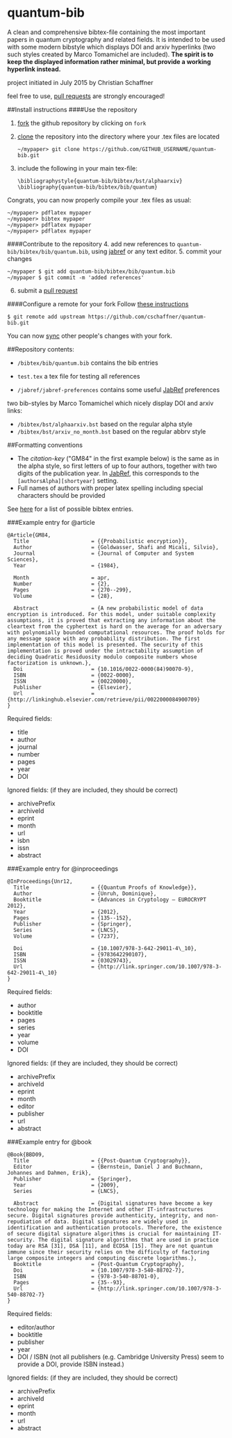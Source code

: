 # quantum-bib

A clean and comprehensive bibtex-file containing the most important papers in quantum cryptography and related fields.
It is intended to be used with some modern bibstyle which displays DOI and arxiv hyperlinks (two such styles created by Marco Tomamichel are included). **The spirit is to keep the displayed information rather minimal, but provide a working hyperlink instead.**

project initiated in July 2015
by Christian Schaffner

feel free to use, [pull requests](https://help.github.com/articles/using-pull-requests/) are strongly encouraged!

##Install instructions
####Use the repository
1. [fork](https://help.github.com/articles/fork-a-repo) the github repository by clicking on `fork`
2. [clone](https://help.github.com/articles/cloning-a-repository) the repository into the directory where your .tex files are located

   ```
   ~/mypaper> git clone https://github.com/GITHUB_USERNAME/quantum-bib.git
   ```
3. include the following in your main tex-file:

   ```
   \bibliographystyle{quantum-bib/bibtex/bst/alphaarxiv}
   \bibliography{quantum-bib/bibtex/bib/quantum}
   ```

Congrats, you can now properly compile your .tex files as usual:
```
~/mypaper> pdflatex mypaper
~/mypaper> bibtex mypaper
~/mypaper> pdflatex mypaper
~/mypaper> pdflatex mypaper
```

####Contribute to the repository
4. add new references to `quantum-bib/bibtex/bib/quantum.bib`, using [jabref](http://jabref.sourceforge.net/) or any text editor.
5. commit your changes

  ```
  ~/mypaper $ git add quantum-bib/bibtex/bib/quantum.bib
  ~/mypaper $ git commit -m 'added references'
  ```
6. submit a [pull request](https://help.github.com/articles/using-pull-requests/) 

####Configure a remote for your fork
Follow [these instructions](https://help.github.com/articles/configuring-a-remote-for-a-fork/)
```
$ git remote add upstream https://github.com/cschaffner/quantum-bib.git
```
You can now [sync](https://help.github.com/articles/syncing-a-fork/) other people's changes with your fork. 


##Repository contents:
- `/bibtex/bib/quantum.bib`  contains the bib entries

- `test.tex` a tex file for testing all references
- `/jabref/jabref-preferences` contains some useful [JabRef](http://jabref.sourceforge.net/) preferences

two bib-styles by Marco Tomamichel which nicely display DOI and arxiv links:
- `/bibtex/bst/alphaarxiv.bst`  based on the regular alpha style
- `/bibtex/bst/arxiv_no_month.bst`   based on the regular abbrv style

##Formatting conventions
* The *citation-key* ("GM84" in the first example below) is the same as in the alpha style, so first letters of up to four authors, together with two digits of the publication year. In [JabRef](http://jabref.sourceforge.net/), this corresponds to the `[authorsAlpha][shortyear]` setting.
* Full names of authors with proper latex spelling including special characters should be provided

See [here](https://en.wikipedia.org/wiki/BibTeX#Entry_types) for a list of possible bibtex entries.

###Example entry for @article
```
@Article{GM84,
  Title                    = {{Probabilistic encryption}},
  Author                   = {Goldwasser, Shafi and Micali, Silvio},
  Journal                  = {Journal of Computer and System Sciences},
  Year                     = {1984},

  Month                    = apr,
  Number                   = {2},
  Pages                    = {270--299},
  Volume                   = {28},

  Abstract                 = {A new probabilistic model of data encryption is introduced. For this model, under suitable complexity assumptions, it is proved that extracting any information about the cleartext from the cyphertext is hard on the average for an adversary with polynomially bounded computational resources. The proof holds for any message space with any probability distribution. The first implementation of this model is presented. The security of this implementation is proved under the intractability assumption of deciding Quadratic Residuosity modulo composite numbers whose factorization is unknown.},
  Doi                      = {10.1016/0022-0000(84)90070-9},
  ISBN                     = {0022-0000},
  ISSN                     = {00220000},
  Publisher                = {Elsevier},
  Url                      = {http://linkinghub.elsevier.com/retrieve/pii/0022000084900709}
}
```

Required fields:
* title
* author
* journal
* number
* pages
* year
* DOI

Ignored fields: (if they are included, they should be correct)
* archivePrefix
* archiveId
* eprint
* month
* url
* isbn
* issn
* abstract

###Example entry for @inproceedings
```
@InProceedings{Unr12,
  Title                    = {{Quantum Proofs of Knowledge}},
  Author                   = {Unruh, Dominique},
  Booktitle                = {Advances in Cryptology – EUROCRYPT 2012},
  Year                     = {2012},
  Pages                    = {135--152},
  Publisher                = {Springer},
  Series                   = {LNCS},
  Volume                   = {7237},

  Doi                      = {10.1007/978-3-642-29011-4\_10},
  ISBN                     = {9783642290107},
  ISSN                     = {03029743},
  Url                      = {http://link.springer.com/10.1007/978-3-642-29011-4\_10}
}
```

Required fields:
* author
* booktitle
* pages
* series
* year
* volume
* DOI

Ignored fields: (if they are included, they should be correct)
* archivePrefix
* archiveId
* eprint
* month
* editor
* publisher
* url
* abstract


###Example entry for @book
```
@Book{BBD09,
  Title                    = {{Post-Quantum Cryptography}},
  Editor                   = {Bernstein, Daniel J and Buchmann, Johannes and Dahmen, Erik},
  Publisher                = {Springer},
  Year                     = {2009},
  Series                   = {LNCS},

  Abstract                 = {Digital signatures have become a key technology for making the Internet and other IT-infrastructures secure. Digital signatures provide authenticity, integrity, and non-repudiation of data. Digital signatures are widely used in identification and authentication protocols. Therefore, the existence of secure digital signature algorithms is crucial for maintaining IT-security. The digital signature algorithms that are used in practice today are RSA [31], DSA [11], and ECDSA [15]. They are not quantum immune since their security relies on the difficulty of factoring large composite integers and computing discrete logarithms.},
  Booktitle                = {Post-Quantum Cryptography},
  Doi                      = {10.1007/978-3-540-88702-7},
  ISBN                     = {978-3-540-88701-0},
  Pages                    = {35--93},
  Url                      = {http://link.springer.com/10.1007/978-3-540-88702-7}
}
```

Required fields:
* editor/author
* booktitle
* publisher
* year
* DOI / ISBN (not all publishers (e.g. Cambridge University Press) seem to provide a DOI, provide ISBN instead.)

Ignored fields: (if they are included, they should be correct)
* archivePrefix
* archiveId
* eprint
* month
* url
* abstract
